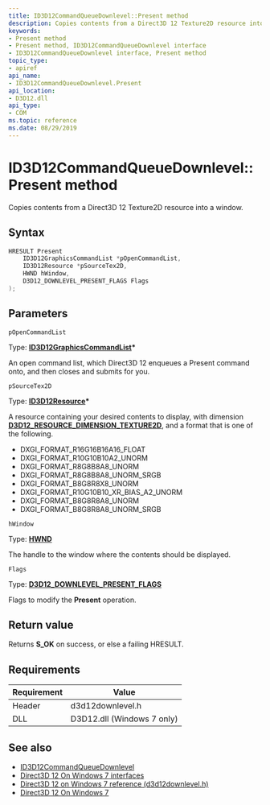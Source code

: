 ```yaml
---
title: ID3D12CommandQueueDownlevel::Present method
description: Copies contents from a Direct3D 12 Texture2D resource into a window. | ID3D12CommandQueueDownlevel::Present method
keywords:
- Present method
- Present method, ID3D12CommandQueueDownlevel interface
- ID3D12CommandQueueDownlevel interface, Present method
topic_type:
- apiref
api_name:
- ID3D12CommandQueueDownlevel.Present
api_location:
- D3D12.dll
api_type:
- COM
ms.topic: reference
ms.date: 08/29/2019
---
```


# ID3D12CommandQueueDownlevel::Present method

Copies contents from a Direct3D 12 Texture2D resource into a window.

## Syntax

```cpp
HRESULT Present
    ID3D12GraphicsCommandList *pOpenCommandList,
    ID3D12Resource *pSourceTex2D,
    HWND hWindow,
    D3D12_DOWNLEVEL_PRESENT_FLAGS Flags
);
```

## Parameters

`pOpenCommandList`

Type: **[ID3D12GraphicsCommandList](/windows/win32/api/d3d12/nn-d3d12-id3d12graphicscommandlist)\***

An open command list, which Direct3D 12 enqueues a Present command onto, and then closes and submits for you.

`pSourceTex2D`

Type: **[ID3D12Resource](/windows/win32/api/d3d12/nn-d3d12-id3d12resource)\***

A resource containing your desired contents to display, with dimension [**D3D12\_RESOURCE\_DIMENSION\_TEXTURE2D**](/windows/win32/api/d3d12/ne-d3d12-d3d12_resource_dimension), and a format that is one of the following.

* DXGI_FORMAT_R16G16B16A16_FLOAT
* DXGI_FORMAT_R10G10B10A2_UNORM
* DXGI_FORMAT_R8G8B8A8_UNORM
* DXGI_FORMAT_R8G8B8A8_UNORM_SRGB
* DXGI_FORMAT_B8G8R8X8_UNORM
* DXGI_FORMAT_R10G10B10_XR_BIAS_A2_UNORM
* DXGI_FORMAT_B8G8R8A8_UNORM
* DXGI_FORMAT_B8G8R8A8_UNORM_SRGB

`hWindow`

Type: **[HWND](/windows/desktop/WinProg/windows-data-types)**

The handle to the window where the contents should be displayed.

`Flags`

Type: **[D3D12\_DOWNLEVEL\_PRESENT\_FLAGS](d3d12_downlevel_present_flags.md)**

Flags to modify the **Present** operation.

## Return value

Returns **S_OK** on success, or else a failing HRESULT.

## Requirements

| Requirement | Value |
|--------|------------------|
| Header | d3d12downlevel.h |
| DLL    | D3D12.dll (Windows 7 only) |

## See also
* [ID3D12CommandQueueDownlevel](id3d12commandqueuedownlevel.md)
* [Direct3D 12 On Windows 7 interfaces](direct3d-12on7-interfaces.md)
* [Direct3D 12 on Windows 7 reference (d3d12downlevel.h)](direct3d-12on7-reference.md)
* [Direct3D 12 On Windows 7](https://devblogs.microsoft.com/directx/porting-directx-12-games-to-windows-7/)

